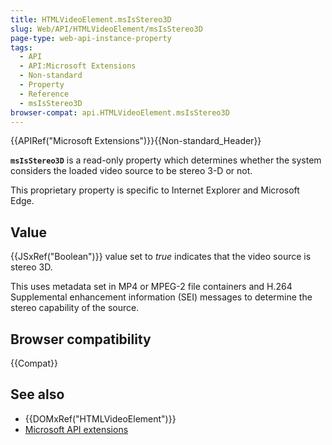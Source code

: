 ```yaml
---
title: HTMLVideoElement.msIsStereo3D
slug: Web/API/HTMLVideoElement/msIsStereo3D
page-type: web-api-instance-property
tags:
  - API
  - API:Microsoft Extensions
  - Non-standard
  - Property
  - Reference
  - msIsStereo3D
browser-compat: api.HTMLVideoElement.msIsStereo3D
---
```


{{APIRef("Microsoft Extensions")}}{{Non-standard_Header}}

**`msIsStereo3D`** is a read-only property which determines
whether the system considers the loaded video source to be stereo 3-D or not.

This proprietary property is specific to Internet Explorer and Microsoft Edge.

## Value

{{JSxRef("Boolean")}} value set to _true_ indicates that the video source is
stereo 3D.

This uses metadata set in MP4 or MPEG-2 file containers and H.264 Supplemental
enhancement information (SEI) messages to determine the stereo capability of the source.

## Browser compatibility

{{Compat}}

## See also

- {{DOMxRef("HTMLVideoElement")}}
- [Microsoft API extensions](/en-US/docs/Web/API/Microsoft_Extensions)

